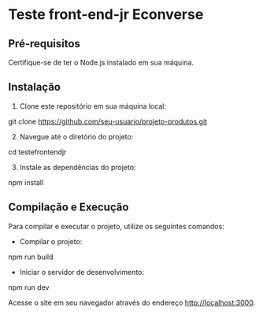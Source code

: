 # Teste front-end-jr Econverse


## Pré-requisitos

Certifique-se de ter o Node.js instalado em sua máquina.

## Instalação

1. Clone este repositório em sua máquina local:

git clone https://github.com/seu-usuario/projeto-produtos.git


2. Navegue até o diretório do projeto:

cd testefrontendjr


3. Instale as dependências do projeto:

npm install


## Compilação e Execução

Para compilar e executar o projeto, utilize os seguintes comandos:

- Compilar o projeto:

npm run build

- Iniciar o servidor de desenvolvimento:

npm run dev


Acesse o site em seu navegador através do endereço [http://localhost:3000](http://localhost:3000).




  



